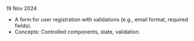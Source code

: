 19 Nov 2024
- A form for user registration with validations (e.g., email format, required fields).
- Concepts: Controlled components, state, validation.
